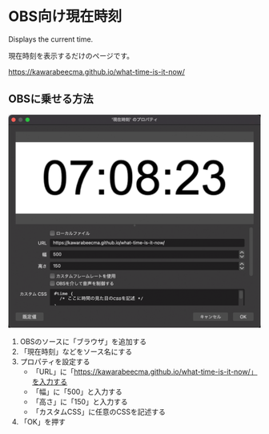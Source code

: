 # OBS向け現在時刻

Displays the current time.

現在時刻を表示するだけのページです。

<https://kawarabeecma.github.io/what-time-is-it-now/>

## OBSに乗せる方法

![](./obs.png)

1. OBSのソースに「ブラウザ」を追加する
2. 「現在時刻」などをソース名にする
3. プロパティを設定する
    - 「URL」に「https://kawarabeecma.github.io/what-time-is-it-now/」を入力する
    - 「幅」に「500」と入力する
    - 「高さ」に「150」と入力する
    - 「カスタムCSS」に任意のCSSを記述する
4. 「OK」を押す
